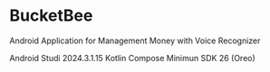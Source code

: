 # BucketBee
Android Application for Management Money with Voice Recognizer

Android Studi 2024.3.1.15
Kotlin
Compose
Minimun SDK 26 (Oreo)
